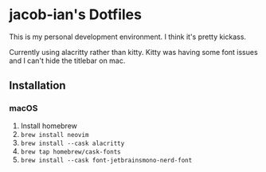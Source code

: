 # jacob-ian's Dotfiles

This is my personal development environment. I think it's pretty kickass.

Currently using alacritty rather than kitty. Kitty was having some font issues and I can't hide the titlebar on mac.

## Installation

### macOS

1. Install homebrew
2. `brew install neovim`
3. `brew install --cask alacritty`
4. `brew tap homebrew/cask-fonts`
5. `brew install --cask font-jetbrainsmono-nerd-font`

